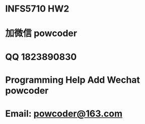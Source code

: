 # INFS5710 HW2
# 加微信 powcoder

# QQ 1823890830

# Programming Help Add Wechat powcoder

# Email: powcoder@163.com

